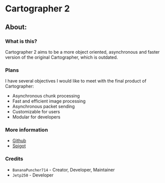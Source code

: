 # Cartographer 2
## About:
### What is this?
Cartographer 2 aims to be a more object oriented, asynchronous and faster version of the original Cartographer, which is outdated.

### Plans
I have several objectives I would like to meet with the final product of Cartographer:
- Asynchronous chunk processing
- Fast and efficient image processing
- Asynchronous packet sending
- Customizable for users
- Modular for developers

### More information
- [Github](https://github.com/BananaPuncher714/Cartographer2)
- [Spigot](https://www.spigotmc.org/resources/cartographer-2-1-8-9-1-14-3-the-best-minimap-plugin-for-bukkit.46922/)

### Credits
- `BananaPuncher714` - Creator, Developer, Maintainer
- `Jetp250` - Developer